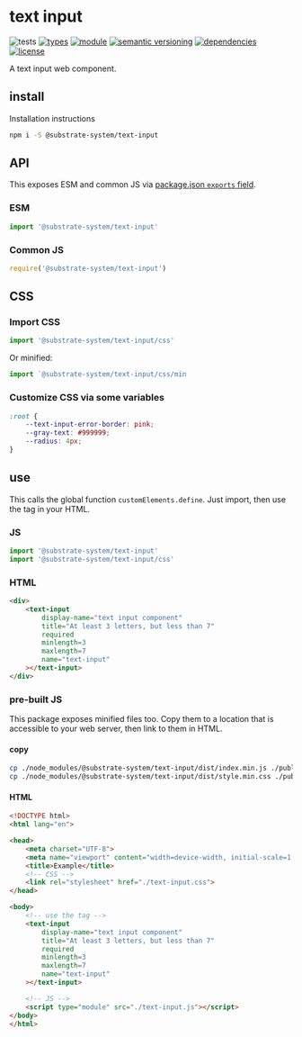 # text input
![tests](https://github.com/substrate-system/text-input/actions/workflows/nodejs.yml/badge.svg)
[![types](https://img.shields.io/npm/types/@substrate-system/text-input?style=flat-square)](README.md)
[![module](https://img.shields.io/badge/module-ESM%2FCJS-blue?style=flat-square)](README.md)
[![semantic versioning](https://img.shields.io/badge/semver-2.0.0-blue?logo=semver&style=flat-square)](https://semver.org/)
[![dependencies](https://img.shields.io/badge/dependencies-zero-brightgreen.svg?style=flat-square)](package.json)
[![license](https://img.shields.io/badge/license-MIT-brightgreen.svg?style=flat-square)](LICENSE)

A text input web component.

## install

Installation instructions

```sh
npm i -S @substrate-system/text-input
```

## API
This exposes ESM and common JS via [package.json `exports` field](https://nodejs.org/api/packages.html#exports).

### ESM
```js
import '@substrate-system/text-input'
```

### Common JS
```js
require('@substrate-system/text-input')
```

## CSS

### Import CSS

```js
import '@substrate-system/text-input/css'
```

Or minified:
```js
import `@substrate-system/text-input/css/min
```

### Customize CSS via some variables

```css
:root {
    --text-input-error-border: pink;
    --gray-text: #999999;
    --radius: 4px;
}
```

## use

This calls the global function `customElements.define`. Just import, then use
the tag in your HTML.

### JS
```js
import '@substrate-system/text-input'
import '@substrate-system/text-input/css'
```

### HTML
```html
<div>
    <text-input
        display-name="text input component"
        title="At least 3 letters, but less than 7"
        required
        minlength=3
        maxlength=7
        name="text-input"
    ></text-input>
</div>
```

### pre-built JS
This package exposes minified files too. Copy them to a location that is
accessible to your web server, then link to them in HTML.

#### copy
```sh
cp ./node_modules/@substrate-system/text-input/dist/index.min.js ./public/text-input.js
cp ./node_modules/@substrate-system/text-input/dist/style.min.css ./public/text-input.css
```

#### HTML
```html
<!DOCTYPE html>
<html lang="en">

<head>
    <meta charset="UTF-8">
    <meta name="viewport" content="width=device-width, initial-scale=1.0">
    <title>Example</title>
    <!-- CSS -->
    <link rel="stylesheet" href="./text-input.css">
</head>

<body>
    <!-- use the tag -->
    <text-input
        display-name="text input component"
        title="At least 3 letters, but less than 7"
        required
        minlength=3
        maxlength=7
        name="text-input"
    ></text-input>

    <!-- JS -->
    <script type="module" src="./text-input.js"></script>
</body>
</html>
```
